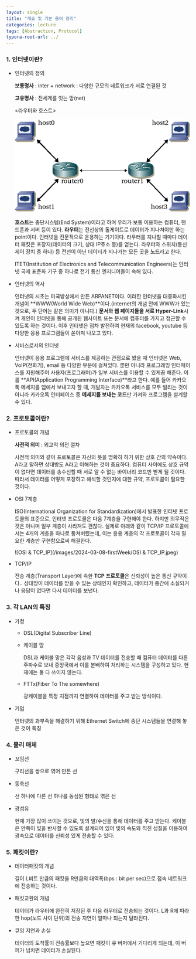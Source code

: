 ```yaml
---
layout: single
title: "개요 및 기본 용어 정리"
categories: lecture
tags: [Abstraction, Protocol]
typora-root-url: ../
---
```


### 1. 인터넷이란?

- 인터넷의 정의

  **보통명사** : inter + network : 다양한 규모의 네트워크가 서로 연결된 것

  **고유명사** : 전세계를 잇는 망(net)

  

  &#60;라우터와 호스트&#62;

  ![router_host](/images/2024-03-08-firstWeek/router_host.png)

  

  **호스트**는 종단시스템(End System)이라고 하며 우리가 보통 이용하는 컴퓨터, 핸드폰과 서버 등이 있다. **라우터**는 전선상의 톨게이트로 데이터가 지나쳐야만 하는 point이다. 인터넷을 전문적으로 운용하는 기기이다. 라우터를 지나칠 때마다 데이터 패킷은 포장지(데이터의 크기, 상대 IP주소 등)를 얻는다. 라우터와 스위치(통신 제어 장치 중 하나) 등 전선이 아닌 데이터가 지나가는 모든 곳을 **노드**라고 한다.

  ITET(Institution of Electronics and Telecommunication Engineers)는 인터넷 국제 표준화 기구 중 하나로 전기 통신 엔지니어들이 속해 있다.

- 인터넷의 역사

  인터넷의 시초는 미국방성에서 만든 ARPANET이다. 이러한 인터넷을 대중화시킨 개념이 **WWW(World Wide Web)**이다.(internet의 개념 안에 WWW가 있는 것으로, 두 단어는 같은 의미가 아니다.) **문서와 웹 페이지들을 서로 Hyper-Link**시켜 개인이 인터넷을 통해 공개된 웹사이트 또는 문서에 컴퓨터를 가지고 접근할 수 있도록 하는 것이다. 이후 인터넷은 점차 발전하여 현재의 facebook, youtube 등 다양한 응용 프로그램들이 쏟아져 나오고 있다.

- 서비스로서의 인터넷

  인터넷이 응용 프로그램에 서비스를 제공하는 관점으로 봤을 때 인터넷은 Web, VoIP(전화기), email 등 다양한 부문에 걸쳐있다. 뿐만 아니라 프로그래밍 인터페이스를 지원해주어 사용자(프로그래머)가 일부 서비스를 이용할 수 있게끔 해준다. 이를 **API(Application Programming Interface)**라고 한다. 예를 들어 카카오톡 메세지를 앱에서 보내고자 할 때, 개발자는 카카오톡 서비스를 모두 빌리는 것이 아니라 카카오톡 인터페이스 중 **메세지를 보내는 코드**만 가져와 프로그램을 설계할 수 있다.

### 2. 프로토콜이란?

- 프로토콜의 개념

  **사전적 의미** : 외교적 의전 절차

  사전적 의미와 같이 프로토콜은 자신의 뜻을 명확히 하기 위한 상호 간의 약속이다. A라고 말하면 상대방도 A라고 이해하는 것이 중요하다. 컴퓨터 사이에도 상호 규약이 없다면 데이터를 송수신할 때 서로 알 수 없는 바이너리 코드만 받게 될 것이다. 따라서 데이터를 어떻게 포장하고 해석할 것인지에 대한 규약, 프로토콜이 필요한 것이다.

- OSI 7계층

  ISO(International Organization for Standardization)에서 발표한 인터넷 프로토콜의 표준으로, 인터넷 프로토콜은 다음 7계층을 구현해야 한다. 하지만 의무적은 것은 아니며 일부 계층이 사라져도 괜찮다. 실제로 아래와 같이 TCP/IP 프로토콜에서는 4개의 계층을 하나로 퉁쳐버렸는데, 이는 응용 계층의 각 프로토콜이 각자 필요한 계층만 구현함으로써 해결한다.

  ![OSI & TCP_IP](/images/2024-03-08-firstWeek/OSI & TCP_IP.jpeg)

- TCP/IP

  전송 계층(Transport Layer)에 속한 **TCP 프로토콜**은 신뢰성이 높은 통신 규약이다.. 상대방이 데이터를 받을 수 있는 상태인지 확인하고, 데이터가 중간에 소실되거나 응답이 없다면 다시 데이터를 보낸다.

### 3. 각 LAN의 특징

- 가정

  - DSL(Digital Subscriber Line)

  - 케이블 망

    DSL과 케이블 망은 각각 음성과 TV 데이터를 전송할 때 컴퓨터 데이터를 다른 주파수로 보내 중앙국에서 이를 분배하여 처리하는 시스템을 구성하고 있다. 현재에는 둘 다 쓰이지 않는다.

  - FTTx(Fiber To The somewhere)

    광케이블을 특정 지점까지 연결하여 데이터를 주고 받는 방식이다.

- 기업

  인터넷의 과부족을 해결하기 위해 Ethernet Switch에 종단 시스템들을 연결해 놓은 것이 특징

### 4. 물리 매체

- 꼬임선

  구리선을 쌍으로 엮어 만든 선

- 동축선

  선 하나에 다른 선 하나를 동심원 형태로 엮은 선

- 광섬유

  현재 가장 많이 쓰이는 것으로, 빛의 발/수신을 통해 데이터를 주고 받는다. 케이블은 안쪽이 빛을 반사할 수 있도록 설계되어 있어 빛의 속도와 직진 성질을 이용하여 광속으로 데이터를 신뢰성 있게 전송할 수 있다.

### 5. 패킷이란?

- 데이터패킷의 개념

  길이 L비트 만큼의 패킷을 R만큼의 대역폭(bps : bit per sec)으로 접속 네트워크에 전송하는 것이다.

- 패킷교환의 개념

  데이터가 라우터에 완전히 저장된 후 다음 라우터로 전송되는 것이다. L과 R에 따라 한 hop(노드 사이 단위)의 전송 지연이 얼마나 되는지 달라진다.

- 큐잉 지연과 손실

  데이터의 도착률이 전송률보다 높으면 패킷이 큐 버퍼에서 기다리게 되는데, 이 버퍼가 넘치면 데이터가 손실된다.